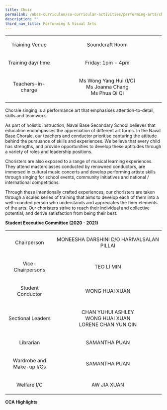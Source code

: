```yaml
---
title: Choir
permalink: /nbss-curriculum/co-curricular-activities/performing-arts/choir
description: ""
third_nav_title: Performing & Visual Arts
---
```

<table>
<tbody>
<tr>
<td style="text-align: center;" width="161">
<p>Training Venue</p>
</td>
<td style="text-align: center;" width="441">
<p>Soundcraft Room</p>
</td>
</tr>
<tr>
<td style="text-align: center;" width="161">
<p>Training day/ time</p>
</td>
<td style="text-align: center;" width="441">
<p>Friday: 1pm - 4pm</p>
</td>
</tr>
<tr>
<td style="text-align: center;" width="161">
<p>Teachers-in-charge</p>
</td>
<td style="text-align: center;" width="441">
<p>Ms Wong Yang Hui (I/C)<br />Ms Joanna Chang<br />Ms Phua Qi Qi</p>
</td>
</tr>
</tbody>
</table>
<p>Chorale singing is a performance art that emphasises attention-to-detail, skills and teamwork.</p>
<p>As part of holistic instruction, Naval Base Secondary School believes that education encompasses the appreciation of different art forms. In the Naval Base Chorale, our teachers and conductor prioritise capturing the attitude behind the pursuance of skills and experiences. We believe that every child has strengths, and provide opportunities to develop these aptitudes through a variety of roles and leadership positions.</p>
<p>Choristers are also exposed to a range of musical learning experiences. They attend masterclasses conducted by renowned conductors, are immersed in cultural music concerts and develop performing artiste skills through singing for school events, community initiatives and national / international competitions.</p>
<p>Through these intentionally crafted experiences, our choristers are taken through a scaled series of training that aims to develop each of them into a well-rounded person who understands and appreciates the finer elements of the arts. Our choristers strive to reach their individual and collective potential, and derive satisfaction from being their best.</p>
<p><strong>Student Executive Committee (2020 - 2021)</strong></p>
<table>
<tbody>
<tr>
<td style="text-align: center;" width="161">
<p>Chairperson</p>
</td>
<td style="text-align: center;" width="441">
<p>MONEESHA DARSHINI D/O HARIVALSALAN PILLAI</p>
</td>
</tr>
<tr>
<td style="text-align: center;" width="161">
<p>Vice-Chairpersons</p>
</td>
<td style="text-align: center;" width="441">
<p>TEO LI MIN</p>
</td>
</tr>
<tr>
<td style="text-align: center;" width="161">
<p>Student Conductor</p>
</td>
<td style="text-align: center;" width="441">
<p>WONG HUAI XUAN</p>
</td>
</tr>
<tr>
<td style="text-align: center;" width="161">
<p>Sectional Leaders</p>
</td>
<td style="text-align: center;" width="441">
<p>CHAN YUHUI ASHLEY<br />WONG HUAI XUAN<br />LORENE CHAN YUN QIN</p>
</td>
</tr>
<tr>
<td style="text-align: center;" width="161">
<p>Librarian</p>
</td>
<td style="text-align: center;" width="441">
<p>SAMANTHA PUAN</p>
</td>
</tr>
<tr>
<td style="text-align: center;" width="161">
<p>Wardrobe and Make-up I/Cs</p>
</td>
<td style="text-align: center;" width="441">
<p>SAMANTHA PUAN</p>
</td>
</tr>
<tr>
<td style="text-align: center;" width="161">
<p>Welfare I/C</p>
</td>
<td style="text-align: center;" width="441">
<p>AW JIA XUAN</p>
</td>
</tr>
</tbody>
</table>
<p><strong>CCA Highlights</strong></p>